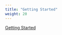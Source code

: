 ```yaml
---
title: "Getting Started"
weight: 20
---
```


[Getting Started](../20_Getting_Started/1_getting_started.md)